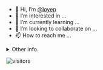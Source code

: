 - 👋 Hi, I’m [@loyep](https://github.com/loyep)
- 👀 I’m interested in ...
- 🌱 I’m currently learning ...
- 💞️ I’m looking to collaborate on ...
- 📫 How to reach me ...

<details>
  <summary>Other info.</summary>
  <br>

<!--START_SECTION:waka-->

```txt
JSON             1 hr 5 mins     ███████░░░░░░░░░░░░░░░░░░   28.17 %
Docker           54 mins         ██████░░░░░░░░░░░░░░░░░░░   23.59 %
Vue.js           33 mins         ███▓░░░░░░░░░░░░░░░░░░░░░   14.52 %
YAML             33 mins         ███▓░░░░░░░░░░░░░░░░░░░░░   14.23 %
TypeScript       16 mins         █▓░░░░░░░░░░░░░░░░░░░░░░░   07.05 %
```

<!--END_SECTION:waka-->

</details>

![visitors](https://visitor-badge.glitch.me/badge?page_id=loyep.loyep)
